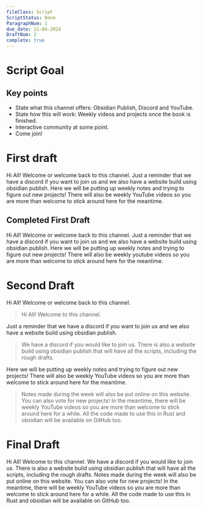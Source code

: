 ```yaml
---
fileClass: Script
ScriptStatus: Done
ParagraphNum: 1
due_date: 11-04-2024
DraftNum: 2
complete: true
---
```

# Script Goal

## Key points
- State what this channel offers: Obsidian Publish, Discord and YouTube.
- State how this will work: Weekly videos and projects once the book is finished.
- Interactive community at some point.
- Come join!

# First draft

Hi All! Welcome or welcome back to this channel. Just a reminder that we have a discord if you want to join us and we also have a website build using obsidian publish. Here we will be putting up weekly notes and trying to figure out new projects! There will also be weekly YouTube videos so you are more than welcome to stick around here for the meantime. 

## Completed First Draft

Hi All! Welcome or welcome back to this channel. Just a reminder that we have a discord if you want to join us and we also have a website build using obsidian publish. Here we will be putting up weekly notes and trying to figure out new projects! There will also be weekly youtube videos so you are more than welcome to stick around here for the meantime. 



# Second Draft

Hi All! Welcome or welcome back to this channel.
> Hi All! Welcome to this channel.

 Just a reminder that we have a discord if you want to join us and we also have a website build using obsidian publish.
> We have a discord if you would like to join us. There is also a website build using obsidian publish that will have all the scripts, including the rough drafts.

 Here we will be putting up weekly notes and trying to figure out new projects! There will also be weekly YouTube videos so you are more than welcome to stick around here for the meantime.
> Notes made during the week will also be put online on this website. You can also vote for new projects! In the meantime, there will be weekly YouTube videos so you are more than welcome to stick around here for a while. All the code made to use this in Rust and obsidian will be available on GitHub too.

# Final Draft

Hi All! Welcome to this channel. We have a discord if you would like to join us. There is also a website build using obsidian publish that will have all the scripts, including the rough drafts. Notes made during the week will also be put online on this website. You can also vote for new projects! In the meantime, there will be weekly YouTube videos so you are more than welcome to stick around here for a while. All the code made to use this in Rust and obsidian will be available on GitHub too.